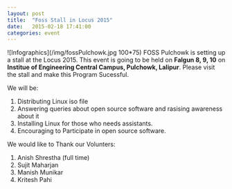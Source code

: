 ```yaml
---
layout: post
title:  "Foss Stall in Locus 2015"
date:   2015-02-18 17:41:00
categories: event
---
```


![Infographics](/img/fossPulchowk.jpg 100*75)
FOSS Pulchowk is setting up a stall at the Locus 2015. This event is going to be held on **Falgun 8, 9, 10** on **Institue of Engineering Central Campus, Pulchowk, Lalipur**. Please visit the stall and make this Program Sucessful.

We will be:

1. Distributing Linux iso file
2. Answering queries about open source software and rasising awareness about it
3. Installing Linux for those who needs assistants.
4. Encouraging to Participate in open source software.

We would like to Thank our Volunters:

1. Anish Shrestha (full time) 
2. Sujit Maharjan 
3. Manish Munikar
4. Kritesh Pahi



